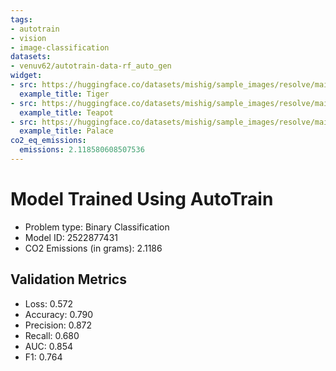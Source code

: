 ```yaml
---
tags:
- autotrain
- vision
- image-classification
datasets:
- venuv62/autotrain-data-rf_auto_gen
widget:
- src: https://huggingface.co/datasets/mishig/sample_images/resolve/main/tiger.jpg
  example_title: Tiger
- src: https://huggingface.co/datasets/mishig/sample_images/resolve/main/teapot.jpg
  example_title: Teapot
- src: https://huggingface.co/datasets/mishig/sample_images/resolve/main/palace.jpg
  example_title: Palace
co2_eq_emissions:
  emissions: 2.118580608507536
---
```


# Model Trained Using AutoTrain

- Problem type: Binary Classification
- Model ID: 2522877431
- CO2 Emissions (in grams): 2.1186

## Validation Metrics

- Loss: 0.572
- Accuracy: 0.790
- Precision: 0.872
- Recall: 0.680
- AUC: 0.854
- F1: 0.764